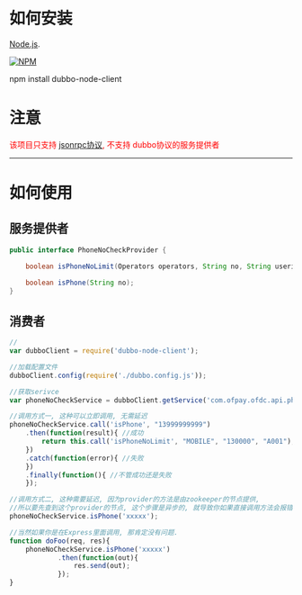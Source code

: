 

# 如何安装

[Node.js](http://nodejs.org).

[![NPM](https://nodei.co/npm/dubbo-node-client.png?downloads=true&downloadRank=true&stars=true)](https://nodei.co/npm/dubbo-node-client/)

npm install dubbo-node-client

# 注意

<font color=red> 该项目只支持 [jsonrpc协议](https://github.com/ofpay/dubbo-rpc-jsonrpc), 不支持 dubbo协议的服务提供者</font>

---

# 如何使用

## 服务提供者
```java
public interface PhoneNoCheckProvider {

    boolean isPhoneNoLimit(Operators operators, String no, String userid);

    boolean isPhone(String no);
}
```

## 消费者

```javascript
//
var dubboClient = require('dubbo-node-client');

//加载配置文件
dubboClient.config(require('./dubbo.config.js'));

//获取serivce
var phoneNoCheckService = dubboClient.getService('com.ofpay.ofdc.api.phone.PhoneNoCheckProvider');

//调用方式一, 这种可以立即调用, 无需延迟
phoneNoCheckService.call('isPhone', "13999999999")
    .then(function(result){ //成功
        return this.call('isPhoneNoLimit', "MOBILE", "130000", "A001");
    })
    .catch(function(error){ //失败
    })
    .finally(function(){ //不管成功还是失败
    });

//调用方式二, 这种需要延迟, 因为provider的方法是由zookeeper的节点提供,
//所以要先查到这个provider的节点, 这个步骤是异步的, 就导致你如果直接调用方法会报错
phoneNoCheckService.isPhone('xxxxx');

//当然如果你是在Express里面调用, 那肯定没有问题.
function doFoo(req, res){
    phoneNoCheckService.isPhone('xxxxx')
            .then(function(out){
                res.send(out);
            });
}

```